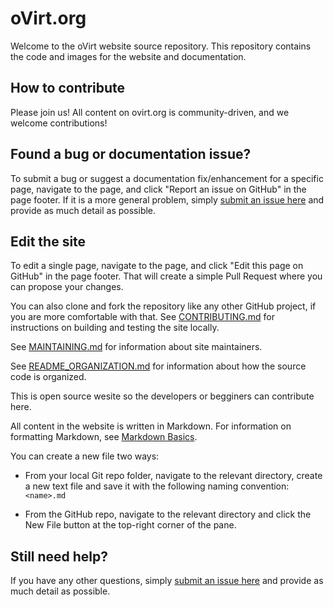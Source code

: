 # oVirt.org

Welcome to the oVirt website source repository. This repository contains the code and images for the website and documentation.

## How to contribute
Please join us! All content on ovirt.org is community-driven, and we welcome contributions!

## Found a bug or documentation issue?
To submit a bug or suggest a documentation fix/enhancement for a specific page, navigate to the page, and click "Report an issue on GitHub" in the page footer. If it is a more general problem, simply [submit an issue here](https://github.com/oVirt/ovirt-site/issues/new) and provide as much detail as possible.

## Edit the site
To edit a single page, navigate to the page, and click "Edit this page on GitHub" in the page footer. That will create a simple Pull Request where you can propose your changes.

You can also clone and fork the repository like any other GitHub project, if you are more comfortable with that. See [CONTRIBUTING.md](CONTRIBUTING.md) for instructions on building and testing the site locally.

See [MAINTAINING.md](MAINTAINING.md) for information about site maintainers.

See [README_ORGANIZATION.md](README_ORGANIZATION.md) for information about how the source code is organized.

This is open source wesite so the developers or begginers can contribute here.

All content in the website is written in Markdown. For information on formatting Markdown, see [Markdown Basics](https://help.github.com/articles/getting-started-with-writing-and-formatting-on-github/).

You can create a new file two ways:

- From your local Git repo folder, navigate to the relevant directory, create a new text file and save it with the following naming convention: `<name>.md`

- From the GitHub repo, navigate to the relevant directory and click the New File button at the top-right corner of the pane.

## Still need help?
If you have any other questions, simply [submit an issue here](https://github.com/oVirt/ovirt-site/issues/new) and provide as much detail as possible.
